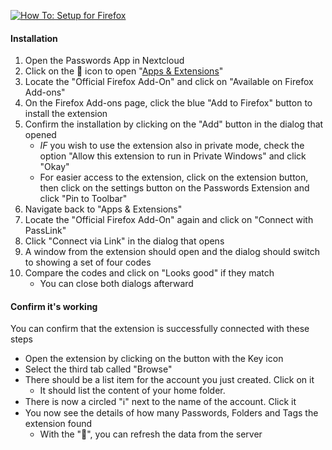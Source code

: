 [![How To: Setup for Firefox](../../_files/_previews/firefox-extension-setup.jpg)](../../_files/videos/firefox-extension-setup.mp4)

#### Installation
1. Open the Passwords App in Nextcloud
2. Click on the 🧩 icon to open "[Apps & Extensions](web+passlink://goto/apps)"
3. Locate the "Official Firefox Add-On" and click on "Available on Firefox Add-ons"
4. On the Firefox Add-ons page, click the blue "Add to Firefox" button to install the extension
5. Confirm the installation by clicking on the "Add" button in the dialog that opened
    - _IF_ you wish to use the extension also in private mode, check the option "Allow this extension to run in Private Windows" and click "Okay"
    - For easier access to the extension, click on the extension button, then click on the settings button on the Passwords Extension and click "Pin to Toolbar"
6. Navigate back to "Apps & Extensions"
7. Locate the "Official Firefox Add-On" again and click on "Connect with PassLink"
8. Click "Connect via Link" in the dialog that opens
9. A window from the extension should open and the dialog should switch to showing a set of four codes
10. Compare the codes and click on "Looks good" if they match
    - You can close both dialogs afterward

#### Confirm it's working
You can confirm that the extension is successfully connected with these steps
- Open the extension by clicking on the button with the Key icon
- Select the third tab called "Browse"
- There should be a list item for the account you just created. Click on it
    - It should list the content of your home folder.
- There is now a circled "ℹ" next to the name of the account. Click it
- You now see the details of how many Passwords, Folders and Tags the extension found
    - With the "🔄", you can refresh the data from the server